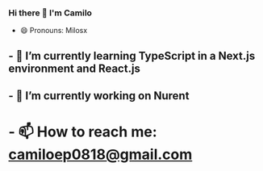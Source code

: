 ### Hi there 👋 I'm Camilo
- 😄 Pronouns: Milosx

## - 🌱 I’m currently learning TypeScript in a Next.js environment and React.js
## - 🔭 I’m currently working on Nurent



# - 📫 How to reach me: camiloep0818@gmail.com
<!--
**Camiloep/Camiloep** is a ✨ _special_ ✨ repository because its `README.md` (this file) appears on your GitHub profile.

Here are some ideas to get you started:

- 🔭 I’m currently working on ...
- 🌱 I’m currently learning ...
- 👯 I’m looking to collaborate on ...
- 🤔 I’m looking for help with ...
- 💬 Ask me about ...
- 📫 How to reach me: ...
- 😄 Pronouns: ...
- ⚡ Fun fact: ...
-->

